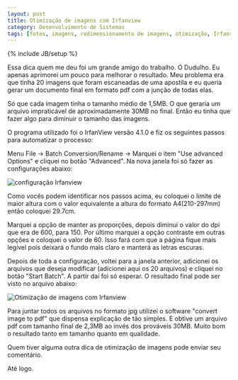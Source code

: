```yaml
---
layout: post
title: Otimização de imagens com Irfanview
category: Desenvolvimento de Sistemas
tags: [fotos, imagens, redimensionamento de imagens, otimização, Irfanview]
---
```


{% include JB/setup %}

Essa dica quem me deu foi um grande amigo do trabalho. O Dudulho. Eu apenas aprimorei um pouco para melhorar o resultado. Meu problema era que tinha 20 imagens que foram escaneadas de uma apostila e eu queria gerar um documento final em formato pdf com a junção de todas elas.

Só que cada imagem tinha o tamanho médio de 1,5MB. O que geraria um arquivo impraticável de aproximadamente 30MB no final. Então eu tinha que fazer algo para diminuir o tamanho das imagens.

O programa utilizado foi o IrfanView versão 4.1.0 e fiz os seguintes passos para automatizar o processo:

Menu File -&gt; Batch Conversion/Rename -&gt; Marquei o item "Use advanced Options" e cliquei no botão "Advanced". Na nova janela foi só fazer as configurações abaixo:

<img src='http://valeriofarias.files.wordpress.com/2008/01/configuracoesirfanview.jpg' alt='configuração Irfanview' />

Como vocês podem identificar nos passos acima, eu coloquei o limite de maior altura com o valor equivalente a altura do formato A4(210-297mm) então coloquei 29.7cm.

Marquei a opção de manter as proporções, depois diminui o valor do dpi que era de 600, para 150.  Por último marquei a opção contraste em outras opções e coloquei o valor de 60. Isso fará com que a página fique mais legível pois deixará o fundo mais claro e manterá as letras escuras.

Depois de toda a configuração, voltei para a janela anterior, adicionei os arquivos que deseja modificar (adicionei aqui os 20 arquivos) e cliquei no botão "Start Batch". A partir daí foi só esperar.
O resultado final pode ser visto no arquivo abaixo:

<img src='http://valeriofarias.files.wordpress.com/2008/01/otimizacaoimagemirfanview.jpg' alt='Otimização de imagens com Irfanview' />

Para juntar todos os arquivos no formato jpg utilizei o software "convert image to pdf" que dispensa explicação de tão simples. E obtive um arquivo pdf com tamanho final de 2,3MB ao invés dos prováveis 30MB. Muito bom o resultado tanto em tamanho quanto em qualidade.

Quem tiver alguma outra dica de otimização de imagens pode enviar seu comentário.

Até logo.
